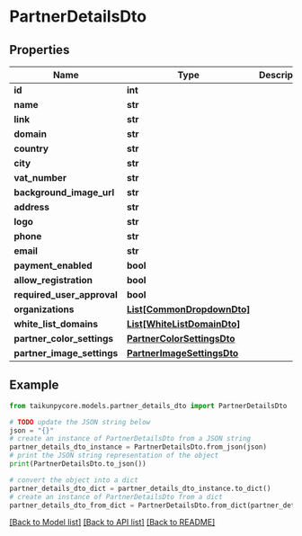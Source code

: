 # PartnerDetailsDto


## Properties

Name | Type | Description | Notes
------------ | ------------- | ------------- | -------------
**id** | **int** |  | 
**name** | **str** |  | 
**link** | **str** |  | 
**domain** | **str** |  | 
**country** | **str** |  | 
**city** | **str** |  | 
**vat_number** | **str** |  | 
**background_image_url** | **str** |  | 
**address** | **str** |  | 
**logo** | **str** |  | 
**phone** | **str** |  | 
**email** | **str** |  | 
**payment_enabled** | **bool** |  | 
**allow_registration** | **bool** |  | 
**required_user_approval** | **bool** |  | 
**organizations** | [**List[CommonDropdownDto]**](CommonDropdownDto.md) |  | 
**white_list_domains** | [**List[WhiteListDomainDto]**](WhiteListDomainDto.md) |  | 
**partner_color_settings** | [**PartnerColorSettingsDto**](PartnerColorSettingsDto.md) |  | [optional] 
**partner_image_settings** | [**PartnerImageSettingsDto**](PartnerImageSettingsDto.md) |  | [optional] 

## Example

```python
from taikunpycore.models.partner_details_dto import PartnerDetailsDto

# TODO update the JSON string below
json = "{}"
# create an instance of PartnerDetailsDto from a JSON string
partner_details_dto_instance = PartnerDetailsDto.from_json(json)
# print the JSON string representation of the object
print(PartnerDetailsDto.to_json())

# convert the object into a dict
partner_details_dto_dict = partner_details_dto_instance.to_dict()
# create an instance of PartnerDetailsDto from a dict
partner_details_dto_from_dict = PartnerDetailsDto.from_dict(partner_details_dto_dict)
```
[[Back to Model list]](../README.md#documentation-for-models) [[Back to API list]](../README.md#documentation-for-api-endpoints) [[Back to README]](../README.md)


